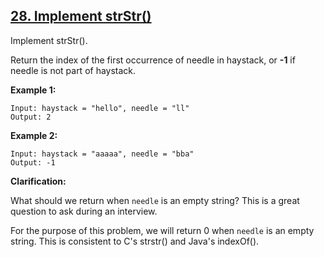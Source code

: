 ## [28. Implement strStr()](https://leetcode.com/problems/implement-strstr/)

Implement strStr().

Return the index of the first occurrence of needle in haystack, or **-1** if needle is not part of haystack.

**Example 1:**

```$xslt
Input: haystack = "hello", needle = "ll"
Output: 2
```

**Example 2:**

```$xslt
Input: haystack = "aaaaa", needle = "bba"
Output: -1
```

**Clarification:**

What should we return when `needle` is an empty string? This is a great question to ask during an interview.

For the purpose of this problem, we will return 0 when `needle` is an empty string. This is consistent to C's strstr() and Java's indexOf().
